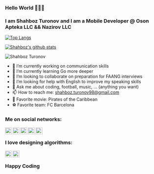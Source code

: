 ### Hello World 👋👋👋

### I am Shahboz Turonov and I am a Mobile Developer @ Oson Apteka LLC && Nazirov LLC

[website]: https://github.com/kosshoh
[![Top Langs](https://github-readme-stats.vercel.app/api/top-langs/?username=kosshoh&layout=compact&theme=radical&title_color=0366d6)](https://github.com/anuraghazra/github-readme-stats)

[![Shahboz's github stats](https://github-readme-stats.vercel.app/api?username=kosshoh&count_private=true&include_all_commits&show_icons=true&theme=radical&title_color=0366d6)](https://github.com/anuraghazra/github-readme-stats)

<p align="left"> <img src="https://komarev.com/ghpvc/?username=kosshoh&color=brightgreen" alt="Shahboz Turonov"/> </p>

- 🔭 I’m currently working on communication skills
- 🌱 I’m currently learning Go more deeper
- 👯 I’m looking to collaborate on preparation for FAANG interviews
- 🤔 I’m looking for help with English to improve my speaking skills
- 💬 Ask me about coding, football, music, ... (anything you want) 
- 📫 How to reach me: shahboz.turonov98@gmail.com
- 🎥 Favorite movie: Pirates of the Caribbean
- ⚽️ Favorite team: FC Barcelona

### Me on social networks:

[twitter]: https://twitter.com/Shahboz1606
[linkedin]: https://www.linkedin.com/in/shahboz-turonov-51803518a
[instagram]: https://www.instagram.com/shahboz_turonov
[facebook]: https://www.facebook.com/shahboz.turonov.7
[telegram]: https://t.me/shahbozturonov

[<img align="left" alt="codeSTACKr | Twitter" width="22px" src="https://camo.githubusercontent.com/eacc870029bca30353239d9d629076ba4c18de75/68747470733a2f2f63646e2e6a7364656c6976722e6e65742f6e706d2f73696d706c652d69636f6e734076332f69636f6e732f747769747465722e737667" data-canonical-src="https://cdn.jsdelivr.net/npm/simple-icons@v3/icons/twitter.svg" style="max-width:100%;">][twitter]
[<img align="left" alt="codeSTACKr | LinkedIn" width="22px" src="https://camo.githubusercontent.com/b65faae8871ebbdb99790f2644ea7f3c89800b0c/68747470733a2f2f63646e2e6a7364656c6976722e6e65742f6e706d2f73696d706c652d69636f6e734076332f69636f6e732f6c696e6b6564696e2e737667" data-canonical-src="https://cdn.jsdelivr.net/npm/simple-icons@v3/icons/linkedin.svg" style="max-width:100%;">][linkedin]
[<img align="left" alt="codeSTACKr | Instagram" width="22px" src="https://camo.githubusercontent.com/8ea1156d8ac160172cbef7a54a19bad16a73ebe4/68747470733a2f2f63646e2e6a7364656c6976722e6e65742f6e706d2f73696d706c652d69636f6e734076332f69636f6e732f696e7374616772616d2e737667" src="https://cdn.jsdelivr.net/npm/simple-icons@v3/icons/instagram.svg" style="max-width:100%;">][instagram]
[<img align="left" alt="codeSTACKr | Instagram" width="22px"  src="https://cdn.jsdelivr.net/npm/simple-icons@v3/icons/facebook.svg" style="max-width:100%;">][facebook]
[<img align="left" alt="codeSTACKr | Instagram" width="22px"  src="https://cdn.jsdelivr.net/npm/simple-icons@v3/icons/telegram.svg" style="max-width:100%;">][telegram]

<br/>

### I love designing algorithms:

[algo]: https://algo.ubtuit.uz/users/shahbozturonov
[leetcode]: https://leetcode.com/ShahbozTuronov

[<img align="left" alt="codeSTACKr.com" width="22px" src="https://github.com/KOSSHOH/al_quran/blob/master/assets/icons/leetcode.svg" style="max-width:100%;">][leetcode]
[<img align="left" alt="codeSTACKr.com" width="22px" src="https://cdn.jsdelivr.net/npm/simple-icons@v3/icons/codeforces.svg" style="max-width:100%;">][algo]

<br/>


### Happy Coding
